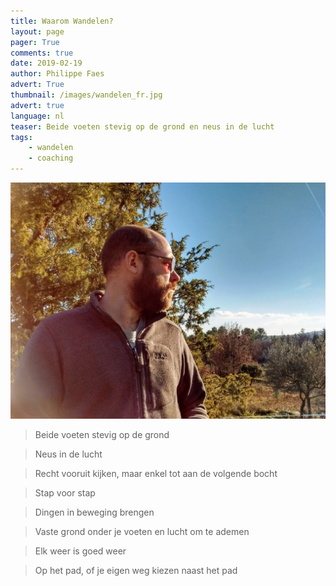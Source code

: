 ```yaml
---
title: Waarom Wandelen?
layout: page
pager: True
comments: true
date: 2019-02-19
author: Philippe Faes
advert: True
thumbnail: /images/wandelen_fr.jpg
advert: true
language: nl
teaser: Beide voeten stevig op de grond en neus in de lucht
tags:
    - wandelen
    - coaching
---
```


![Wandelen met Philippe](/images/wandelen_fr.jpg)

> Beide voeten stevig op de grond

> Neus in de lucht

> Recht vooruit kijken, maar enkel tot aan de volgende bocht

> Stap voor stap

> Dingen in beweging brengen

> Vaste grond onder je voeten en lucht om te ademen

> Elk weer is goed weer

> Op het pad, of je eigen weg kiezen naast het pad
